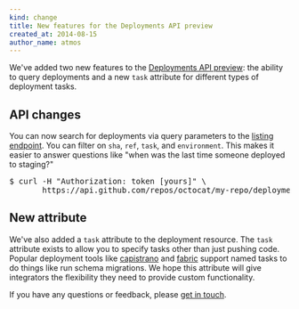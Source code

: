 ```yaml
---
kind: change
title: New features for the Deployments API preview
created_at: 2014-08-15
author_name: atmos
---
```


We've added two new features to the [Deployments API preview][deployments-preview]: the ability to query deployments and a new `task` attribute for different types of deployment tasks.

## API changes

You can now search for deployments via query parameters to the [listing endpoint][listing-endpoint]. You can filter on `sha`, `ref`, `task`, and `environment`. This makes it easier to answer questions like "when was the last time someone deployed to staging?"

<pre class="terminal">
$ curl -H "Authorization: token [yours]" \
       https://api.github.com/repos/octocat/my-repo/deployments?environment=staging
</pre>

## New attribute

We've also added a `task` attribute to the deployment resource. The `task` attribute exists to allow you to specify tasks other than just pushing code. Popular deployment tools like [capistrano][capistrano] and [fabric][fabric] support named tasks to do things like run schema migrations. We hope this attribute will give integrators the flexibility they need to provide custom functionality.

If you have any questions or feedback, please [get in touch][contact].

[contact]: https://github.com/contact?form[subject]=Deployments+API
[deployments-preview]: https://developer.github.com/changes/2014-01-09-preview-the-new-deployments-api/
[listing-endpoint]: https://developer.github.com/v3/repos/deployments/#list-deployments
[fabric]: http://www.fabfile.org/
[capistrano]: http://capistranorb.com/
